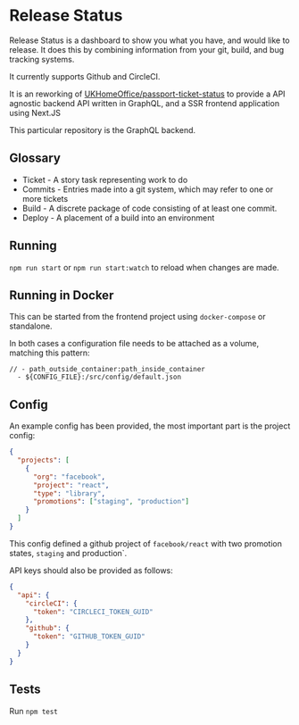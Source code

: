 # Release Status

Release Status is a dashboard to show you what you have, and would like to release. It does this by combining information from your git, build, and bug tracking systems.

It currently supports Github and CircleCI.

It is an reworking of [UKHomeOffice/passport-ticket-status](https://github.com/UKHomeOffice/passports-ticket-status) to provide a API agnostic backend API written in GraphQL, and a SSR frontend application using Next.JS

This particular repository is the GraphQL backend.

## Glossary

- Ticket - A story task representing work to do
- Commits - Entries made into a git system, which may refer to one or more tickets
- Build - A discrete package of code consisting of at least one commit.
- Deploy - A placement of a build into an environment

## Running

`npm run start` or `npm run start:watch` to reload when changes are made.

## Running in Docker

This can be started from the frontend project using `docker-compose` or standalone.

In both cases a configuration file needs to be attached as a volume, matching this pattern:

```
// - path_outside_container:path_inside_container
  - ${CONFIG_FILE}:/src/config/default.json
```

## Config

An example config has been provided, the most important part is the project config:

```json
{
  "projects": [
    {
      "org": "facebook",
      "project": "react",
      "type": "library",
      "promotions": ["staging", "production"]
    }
  ]
}
```

This config defined a github project of `facebook/react` with two promotion states, `staging` and production`.

API keys should also be provided as follows:

```json
{
  "api": {
    "circleCI": {
      "token": "CIRCLECI_TOKEN_GUID"
    },
    "github": {
      "token": "GITHUB_TOKEN_GUID"
    }
  }
}
```

## Tests

Run `npm test`
